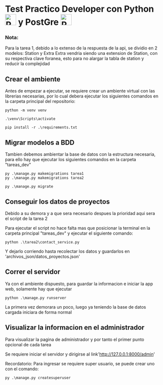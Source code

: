 # Test Practico Developer con Python <a href="https://www.python.org/" target="_blank" rel="noreferrer"><img src="https://raw.githubusercontent.com/danielcranney/readme-generator/main/public/icons/skills/python-colored.svg" width="36" height="36" alt="Python" /></a> y PostGre <a href="https://www.postgresql.org/" target="_blank" rel="noreferrer"><img src="https://raw.githubusercontent.com/danielcranney/readme-generator/main/public/icons/skills/postgresql-colored.svg" width="36" height="36" alt="PostgreSQL" /></a>

### Nota: 
Para la tarea 1, debido a lo extenso de la respuesta de la api, se dividio en 2 modelos: Station y Extra
Extra vendria siendo una extension de Station, con su respectiva clave foranea, esto para no alargar la tabla de station y reducir la complejidad

## Crear el ambiente
<p>Antes de empezar a ejecutar, se requiere crear un ambiente virtual con las librerias necesarias, por lo cual debera ejecutar los siguientes comandos en la carpeta principal del repositorio:</p>

```
python -m venv venv

.\venv\Scripts\activate

pip install -r .\requirements.txt
```

## Migrar modelos a BDD
Tambien debemos ambientar la base de datos con la estructura necesaria, para ello hay que ejecutar los siguientes comandos en la carpeta "tareas_dev"

```
py .\manage.py makemigrations tarea1
py .\manage.py makemigrations tarea2

py .\manage.py migrate
```

## Conseguir los datos de proyectos
Debido a su demora y a que sera necesario despues la prioridad aqui sera el script de la tarea 2

Para ejecutar el script no hace falta mas que posicionar la terminal en la carpeta principal "tareas_dev" y ejecutar el siguiente comando:

```
python .\tarea2\contact_service.py
```

Y dejarlo corriendo hasta recolectar los datos y guardarlos en 'archivos_json/datos_proyectos.json'

## Correr el servidor
Ya con el ambiente dispuesto, para guardar la informacion e iniciar la app web, solamente hay que ejecutar

```
python .\manage.py runserver
```

La primera vez demorara un poco, luego ya teniendo la base de datos cargada iniciara de forma normal

## Visualizar la informacion en el administrador
Para visualizar la pagina de administrador y por tanto el primer punto opcional de cada tarea

Se requiere iniciar el servidor y dirigirse al link'http://127.0.0.1:8000/admin'

Recordatorio: Para ingresar se requiere super usuario, se puede crear uno con el comando:

```
py .\manage.py createsuperuser
```
